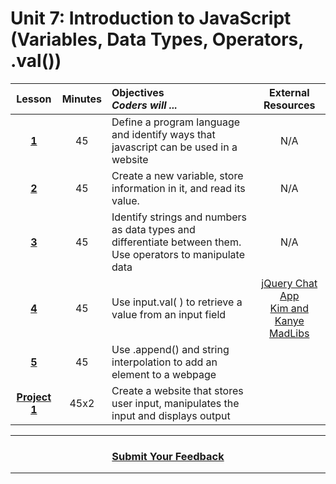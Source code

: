 # Unit 7: Introduction to JavaScript (Variables, Data Types, Operators, .val())





|Lesson|Minutes|Objectives <br> *Coders will ...*|External Resources
|:-------:|:-------:|:-------|:-------:|
|[**1**](https://drive.google.com/open?id=15RmFrg2Uioph0_pYQXtsPS-IaaUi9AaIMcq6Day2Sok)|45|Define a program language and identify ways that javascript can be used in a website|N/A|
|[**2**](https://drive.google.com/open?id=1riqeAMIuZX9k998cPgCqCvVZ4EJGPHK7B0AGeLDUdsA)|45|Create a new variable, store information in it, and read its value.|N/A|
|[**3**](https://drive.google.com/open?id=1fZSXZg-zw2dEAP1x5Ro4eak85qX_2MZn0A27B1WKnHg)|45|Identify strings and numbers as data types and differentiate between them. Use operators to manipulate data|N/A| 
|[**4**](https://drive.google.com/open?id=1PdAiN0QeiIBonQMUK7IrWiJclt_U2IyG77E8HBZi24U)|45|Use input.val( ) to retrieve a value from an input field|[jQuery Chat App](https://docs.google.com/presentation/d/18FW4QA7NVAMQOajZZY3HTKWc_uxRyzHpUIAseL50mvg/edit#slide=id.g14ecb9111c_1_0)<br> [Kim and Kanye MadLibs](https://popcode.org/?snapshot=40707ed7-69ac-4ccd-a960-0a58eca02ade)|
|[**5**](https://drive.google.com/open?id=1pZe7fy22n02GOjR2DsoNWoNGpeolBq8QPeyZC3zx90w)|45|Use .append() and string interpolation to add an element to a webpage|| 
|[**Project 1**](https://drive.google.com/open?id=1XmJY8_0G10YnnoYECHkh9D0aXXaA2C8AwYbV6e4XNxA)|45x2|Create a website that stores user input, manipulates the input and displays output||
----
<h3 align="center"><a href="https://docs.google.com/forms/d/e/1FAIpQLSeLpI-m6UKvIxk97F8R1iidFRaYXJ3dfcUuIjx2Pz0WMfO1SA/viewform">Submit Your Feedback</a>  </h3>

----



